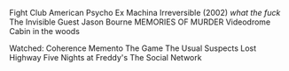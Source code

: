 Fight Club
American Psycho
Ex Machina
Irreversible (2002) *what the fuck*
The Invisible Guest 
Jason Bourne 
MEMORIES OF MURDER
Videodrome
Cabin in the woods



Watched:
Coherence
Memento
The Game
The Usual Suspects
Lost Highway
Five Nights at Freddy's
The Social Network
